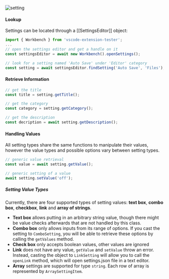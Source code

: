 ![setting](https://user-images.githubusercontent.com/4181232/62535346-76668900-b84b-11e9-8aa3-a07f25e1e37e.png)

#### Lookup

Settings can be located through a [[SettingsEditor]] object:

```typescript
import { Workbench } from 'vscode-extension-tester';
...
// open the settings editor and get a handle on it
const settingsEditor = await new Workbench().openSettings();

// look for a setting named 'Auto Save' under 'Editor' category
const setting = await settingsEditor.findSetting('Auto Save', 'Files');
```

#### Retrieve Information

```typescript
// get the title
const title = setting.getTitle();

// get the category
const category = setting.getCategory();

// get the description
const decription = await setting.getDescription();
```

#### Handling Values

All setting types share the same functions to manipulate their values, however the value types and possible options vary between setting types.

```typescript
// generic value retrieval
const value = await setting.getValue();

// generic setting of a value
await setting.setValue('off');
```

##### Setting Value Types

Currently, there are four supported types of setting values: **text box**, **combo box**, **checkbox**, **link** and **array of strings**.

- **Text box** allows putting in an arbitrary string value, though there might be value checks afterwards that are not handled by this class.
- **Combo box** only allows inputs from its range of options. If you cast the setting to `ComboSetting`, you will be able to retrieve these options by calling the `getValues` method.
- **Check box** only accepts boolean values, other values are ignored
- **Link** does not have any value, `getValue` and `setValue` throw an error. Instead, casting the object to `LinkSetting` will allow you to call the `openLink` method, which will open settings.json file in a text editor.
- **Array** settings are supported for type `string`. Each row of array is represented by `ArraySettingItem`.
